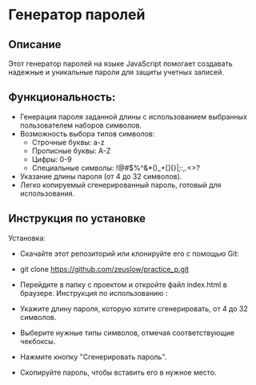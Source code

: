 # Генератор паролей

## Описание
Этот генератор паролей на языке JavaScript помогает создавать надежные и уникальные пароли для защиты учетных записей. 

## Функциональность:
- Генерация пароля заданной длины с использованием выбранных пользователем наборов символов.
- Возможность выбора типов символов:
  - Строчные буквы: a-z
  - Прописные буквы: A-Z
  - Цифры: 0-9
  - Специальные символы: !@#$%^&*()_+[]{}|;:,.<>?
- Указание длины пароля (от 4 до 32 символов).
- Легко копируемый сгенерированный пароль, готовый для использования.


## Инструкция по установке
Установка:
- Скачайте этот репозиторий или клонируйте его с помощью Git:

- git clone https://github.com/zeuslow/practice_p.git
- Перейдите в папку с проектом и откройте файл index.html в браузере.
Инструкция по использованию :
- Укажите длину пароля, которую хотите сгенерировать, от 4 до 32 символов.
- Выберите нужные типы символов, отмечая соответствующие чекбоксы.
- Нажмите кнопку "Сгенерировать пароль".
- Скопируйте пароль, чтобы вставить его в нужное место.

